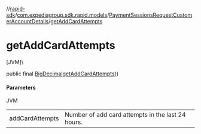 //[rapid-sdk](../../../index.md)/[com.expediagroup.sdk.rapid.models](../index.md)/[PaymentSessionsRequestCustomerAccountDetails](index.md)/[getAddCardAttempts](get-add-card-attempts.md)

# getAddCardAttempts

[JVM]\

public final [BigDecimal](https://docs.oracle.com/javase/8/docs/api/java/math/BigDecimal.html)[getAddCardAttempts](get-add-card-attempts.md)()

#### Parameters

JVM

| | |
|---|---|
| addCardAttempts | Number of add card attempts in the last 24 hours. |
